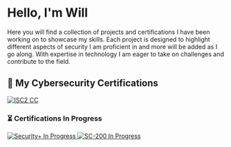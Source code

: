 # Hello, I'm Will
Here you will find a collection of projects and certifications I have been working on to showcase my skills.
Each project is designed to highlight different aspects of security I am proficient in and more will be added as I go along. 
With expertise in technology I am eager to take on challenges and contribute to the field. 

## 🏅 My Cybersecurity Certifications  

  <p align="left">
  <a href="https://acrobat.adobe.com/id/urn:aaid:sc:EU:289a5ca8-f7e7-4d80-8d79-414cb9f49559">
    <img src="https://img.shields.io/badge/ISC2-Certified%20in%20Cybersecurity-green?style=for-the-badge&logo=isc2" alt="ISC2 CC" />
  </a>
</p>

### ⏳ Certifications In Progress  

<p align="left">
  <a href="https://www.comptia.org/">
    <img src="https://img.shields.io/badge/CompTIA-Security%2B%20(In%20Progress)-grey?style=for-the-badge&logo=comptia" alt="Security+ In Progress" />
  </a>
  <a href="https://learn.microsoft.com/">
    <img src="https://img.shields.io/badge/Microsoft-SC--200%20(In%20Progress)-grey?style=for-the-badge&logo=microsoft" alt="SC-200 In Progress" />
  </a>
</p>



